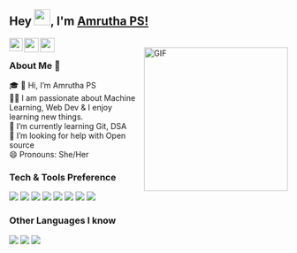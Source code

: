 ## Hey <img src="" width="29px">, I'm [Amrutha PS!](https://www.linkedin.com/in/k-s-antony-micheal-6419bb19a/) 

<a href="https://www.linkedin.com/in/amrutha-p-s-3a57791b3/">
  <img align="left" width="24px" src="https://cdn.jsdelivr.net/npm/simple-icons@v3/icons/linkedin.svg"  />
</a>
<a href="mailto:iamamrutha1444@gmail.com">
  <img align="left" width="26px" src="https://cdn.jsdelivr.net/npm/simple-icons@v3/icons/gmail.svg" />
</a>
<a href="https://www.hackerrank.com/Iamamrutha1444">
  <img align="left" width="26px" src="https://cdn.jsdelivr.net/npm/simple-icons@v3/icons/hackerrank.svg" />
</a>
<br />
<img align="right" alt="GIF" height="260px" src=https://cdn.pixabay.com/photo/2020/09/24/17/48/woman-5599344_960_720.png" />

### About Me 🚀
🎓 👋 Hi, I’m Amrutha PS</br>
👨‍💻  I am passionate about Machine Learning, Web Dev & I enjoy learning new things. </br>
🌱 I’m currently learning Git, DSA</br>
🤔 I’m looking for help with Open source</br>
😄 Pronouns: She/Her</br>

### Tech & Tools Preference
<img src = "https://img.shields.io/badge/-HTML5-E34F26?style=flat&logo=html5&logoColor=white"> <img src = "https://img.shields.io/badge/-CSS3-1572B6?style=flat&logo=css3&logoColor=white">
<img src="https://img.shields.io/badge/-Bootstrap-563D7C?style=flat&logo=bootstrap&logoColor=white">
<img src="https://img.shields.io/badge/-JavaScript-eed718?style=flat&logo=javascript&logoColor=ffffff">
<img src="https://img.shields.io/badge/-MySQL-F29111?style=flat&logo=mysql&logoColor=FFFFFF">
<img src="http://img.shields.io/badge/-Git-F1502F?style=flat&logo=git&logoColor=FFFFFF">
<img src="http://img.shields.io/badge/-Github-000000?style=flat&logo=github&logoColor=FFFFFF">
<img src="http://img.shields.io/badge/-VS%20Code-007ACC?style=flat&logo=visual%20studio%20code&logoColor=white">
### Other Languages I know
<img src="http://img.shields.io/badge/-Java-F89820?style=flat&logo=java&logoColor=white"> <img src="https://img.shields.io/badge/-C%20&%20C++-659ad2?style=flat&logo=c%2B%2B&logoColor=ffffff"> <img src="https://img.shields.io/badge/-Python-black?style=flat&logo=python&logoColor=white">


<!---
iamamruthaps/iamamruthaps is a ✨ special ✨ repository because its `README.md` (this file) appears on your GitHub profile.
You can click the Preview link to take a look at your changes.
--->
